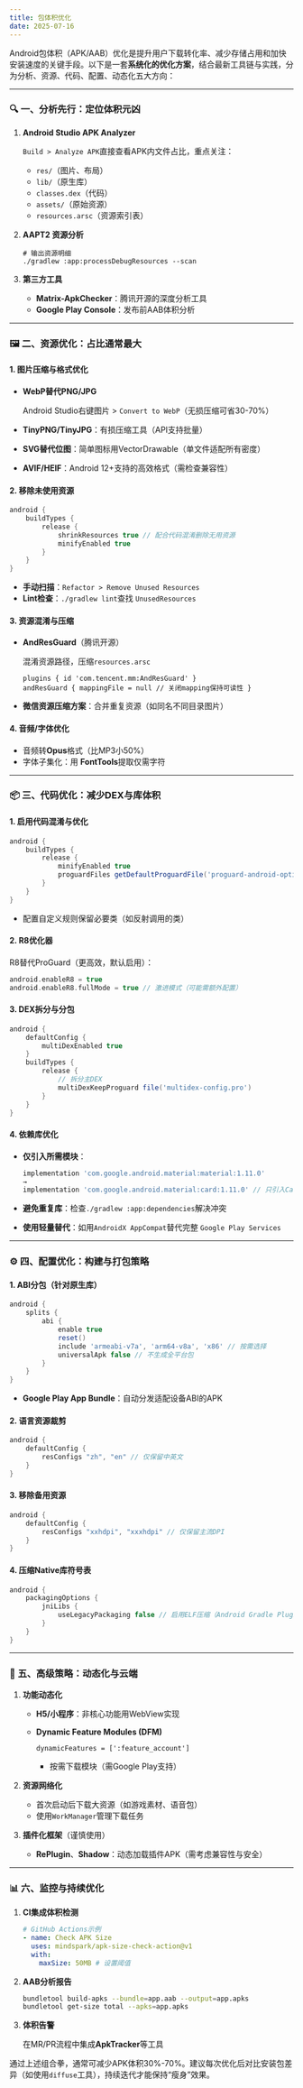 ```yaml
---
title: 包体积优化
date: 2025-07-16
---
```




Android包体积（APK/AAB）优化是提升用户下载转化率、减少存储占用和加快安装速度的关键手段。以下是一套**系统化的优化方案**，结合最新工具链与实践，分为分析、资源、代码、配置、动态化五大方向：

------

### 🔍 **一、分析先行：定位体积元凶**

1. **Android Studio APK Analyzer**

   `Build > Analyze APK`直接查看APK内文件占比，重点关注：

   - `res/`（图片、布局）
   - `lib/`（原生库）
   - `classes.dex`（代码）
   - `assets/`（原始资源）
   - `resources.arsc`（资源索引表）

2. **AAPT2 资源分析**

   ```
   # 输出资源明细
   ./gradlew :app:processDebugResources --scan
   ```

3. **第三方工具**

   - **Matrix-ApkChecker**：腾讯开源的深度分析工具
   - **Google Play Console**：发布前AAB体积分析

------

### 🖼️ **二、资源优化：占比通常最大**

#### 1. **图片压缩与格式优化**

- **WebP替代PNG/JPG**

  Android Studio右键图片 > `Convert to WebP`（无损压缩可省30-70%）

- **TinyPNG/TinyJPG**：有损压缩工具（API支持批量）

- **SVG替代位图**：简单图标用VectorDrawable（单文件适配所有密度）

- **AVIF/HEIF**：Android 12+支持的高效格式（需检查兼容性）

#### 2. **移除未使用资源**

```groovy
android {
    buildTypes {
        release {
            shrinkResources true // 配合代码混淆删除无用资源
            minifyEnabled true
        }
    }
}
```

- **手动扫描**：`Refactor > Remove Unused Resources`
- **Lint检查**：`./gradlew lint`查找 `UnusedResources`

#### 3. **资源混淆与压缩**

- **AndResGuard**（腾讯开源）

  混淆资源路径，压缩`resources.arsc`

  ```
  plugins { id 'com.tencent.mm:AndResGuard' }
  andResGuard { mappingFile = null // 关闭mapping保持可读性 }
  ```

- **微信资源压缩方案**：合并重复资源（如同名不同目录图片）

#### 4. **音频/字体优化**

- 音频转**Opus**格式（比MP3小50%）
- 字体子集化：用 **FontTools**提取仅需字符

------

### 📦 **三、代码优化：减少DEX与库体积**

#### 1. **启用代码混淆与优化**

```groovy
android {
    buildTypes {
        release {
            minifyEnabled true
            proguardFiles getDefaultProguardFile('proguard-android-optimize.txt'), 'proguard-rules.pro'
        }
    }
}
```

- 配置自定义规则保留必要类（如反射调用的类）

#### 2. **R8优化器**

R8替代ProGuard（更高效，默认启用）：

```groovy
android.enableR8 = true
android.enableR8.fullMode = true // 激进模式（可能需额外配置）
```

#### 3. **DEX拆分与分包**

```groovy
android {
    defaultConfig {
        multiDexEnabled true
    }
    buildTypes {
        release {
            // 拆分主DEX
            multiDexKeepProguard file('multidex-config.pro')
        }
    }
}
```

#### 4. **依赖库优化**

- **仅引入所需模块**：

  ```groovy
  implementation 'com.google.android.material:material:1.11.0' 
  → 
  implementation 'com.google.android.material:card:1.11.0' // 只引入CardView
  ```

- **避免重复库**：检查`./gradlew :app:dependencies`解决冲突

- **使用轻量替代**：如用`AndroidX AppCompat`替代完整 `Google Play Services`

------

### ⚙️ **四、配置优化：构建与打包策略**

#### 1. **ABI分包（针对原生库）**

```groovy
android {
    splits {
        abi {
            enable true
            reset()
            include 'armeabi-v7a', 'arm64-v8a', 'x86' // 按需选择
            universalApk false // 不生成全平台包
        }
    }
}
```

- **Google Play App Bundle**：自动分发适配设备ABI的APK

#### 2. **语言资源裁剪**

```groovy
android {
    defaultConfig {
        resConfigs "zh", "en" // 仅保留中英文
    }
}
```

#### 3. **移除备用资源**

```groovy
android {
    defaultConfig {
        resConfigs "xxhdpi", "xxxhdpi" // 仅保留主流DPI
    }
}
```

#### 4. **压缩Native库符号表**

```groovy
android {
    packagingOptions {
        jniLibs {
            useLegacyPackaging false // 启用ELF压缩（Android Gradle Plugin 8.0+）
        }
    }
}
```

------

### 🚀 **五、高级策略：动态化与云端**

1. **功能动态化**

   - **H5/小程序**：非核心功能用WebView实现

   - **Dynamic Feature Modules (DFM)**

     ```
     dynamicFeatures = [':feature_account']
     ```

     - 按需下载模块（需Google Play支持）

2. **资源网络化**

   - 首次启动后下载大资源（如游戏素材、语音包）
   - 使用`WorkManager`管理下载任务

3. **插件化框架**（谨慎使用）

   - **RePlugin**、**Shadow**：动态加载插件APK（需考虑兼容性与安全）

------

### 📊 **六、监控与持续优化**

1. **CI集成体积检测**

   ```yaml
   # GitHub Actions示例
   - name: Check APK Size
     uses: mindspark/apk-size-check-action@v1
     with:
       maxSize: 50MB # 设置阈值
   ```

2. **AAB分析报告**

   ```bash
   bundletool build-apks --bundle=app.aab --output=app.apks
   bundletool get-size total --apks=app.apks
   ```

3. **体积告警**

   在MR/PR流程中集成**ApkTracker**等工具



通过上述组合拳，通常可减少APK体积30%-70%。建议每次优化后对比安装包差异（如使用`diffuse`工具），持续迭代才能保持“瘦身”效果。